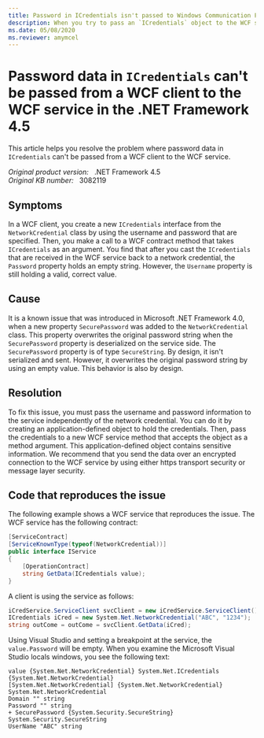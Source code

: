 ```yaml
---
title: Password in ICredentials isn't passed to Windows Communication Foundation (WCF) service
description: When you try to pass an `ICredentials` object to the WCF service, the serialized object will no longer contain the password value. This behavior is by design.
ms.date: 05/08/2020
ms.reviewer: amymcel
---
```

# Password data in `ICredentials` can't be passed from a WCF client to the WCF service in the .NET Framework 4.5

This article helps you resolve the problem where password data in `ICredentials` can't be passed from a WCF client to the WCF service.

_Original product version:_ &nbsp; .NET Framework 4.5  
_Original KB number:_ &nbsp; 3082119

## Symptoms

In a WCF client, you create a new `ICredentials` interface from the `NetworkCredential` class by using the username and password that are specified. Then, you make a call to a WCF contract method that takes `ICredentials` as an argument. You find that after you cast the `ICredentials` that are received in the WCF service back to a network credential, the `Password` property holds an empty string. However, the `Username` property is still holding a valid, correct value.

## Cause

It is a known issue that was introduced in Microsoft .NET Framework 4.0, when a new property `SecurePassword` was added to the `NetworkCredential` class. This property overwrites the original password string when the `SecurePassword` property is deserialized on the service side. The `SecurePassword` property is of type `SecureString`. By design, it isn't serialized and sent. However, it overwrites the original password string by using an empty value. This behavior is also by design.

## Resolution

To fix this issue, you must pass the username and password information to the service independently of the network credential. You can do it by creating an application-defined object to hold the credentials. Then, pass the credentials to a new WCF service method that accepts the object as a method argument. This application-defined object contains sensitive information. We recommend that you send the data over an encrypted connection to the WCF service by using either https transport security or message layer security.

## Code that reproduces the issue

The following example shows a WCF service that reproduces the issue. The WCF service has the following contract:

```csharp
[ServiceContract]
[ServiceKnownType(typeof(NetworkCredential))]
public interface IService
{
    [OperationContract]
    string GetData(ICredentials value);
}
```

A client is using the service as follows:

```csharp
iCredService.ServiceClient svcClient = new iCredService.ServiceClient();
ICredentials iCred = new System.Net.NetworkCredential("ABC", "1234");
string outCome = outCome = svcClient.GetData(iCred);
```

Using Visual Studio and setting a breakpoint at the service, the `value.Password` will be empty. When you examine the Microsoft Visual Studio locals windows, you see the following text:

```console
value {System.Net.NetworkCredential} System.Net.ICredentials {System.Net.NetworkCredential}
[System.Net.NetworkCredential] {System.Net.NetworkCredential} System.Net.NetworkCredential
Domain "" string
Password "" string
+ SecurePassword {System.Security.SecureString} System.Security.SecureString
UserName "ABC" string
```

